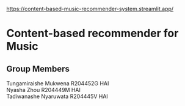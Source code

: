 https://content-based-music-recommender-system.streamlit.app/

# Content-based recommender for Music  

## Group Members
Tungamiraishe Mukwena R204452G HAI <br />
Nyasha Zhou R204449M HAI <br />
Tadiwanashe Nyaruwata R204445V HAI 
